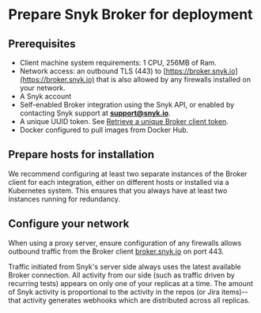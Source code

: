 # Prepare Snyk Broker for deployment

## Prerequisites

* Client machine system requirements: 1 CPU, 256MB of Ram.
* Network access: an outbound TLS (443) to [https://broker.snyk.io](https://broker.snyk.io) that is also allowed by any firewalls installed on your network.
* A Snyk account
* Self-enabled Broker integration using the Snyk API, or enabled by contacting Snyk support at **support@snyk.io**.
* A unique UUID token. See [Retrieve a unique Broker client token](https://docs.snyk.io/integrations/snyk-broker/retrieve-a-unique-broker-client-token).
* Docker configured to pull images from Docker Hub.

## Prepare hosts for installation

We recommend configuring at least two separate instances of the Broker client for each integration, either on different hosts or installed via a Kubernetes system. This ensures that you always have at least two instances running for redundancy.

## Configure your network

When using a proxy server, ensure configuration of any firewalls allows outbound traffic from the Broker client [broker.snyk.io](https://broker.snyk.io) on port 443.

Traffic initiated from Snyk's server side always uses the latest available Broker connection. All activity from our side (such as traffic driven by recurring tests) appears on only one of your replicas at a time. The amount of Snyk activity is proportional to the activity in the repos (or Jira items)--that activity generates webhooks which are distributed across all replicas.
